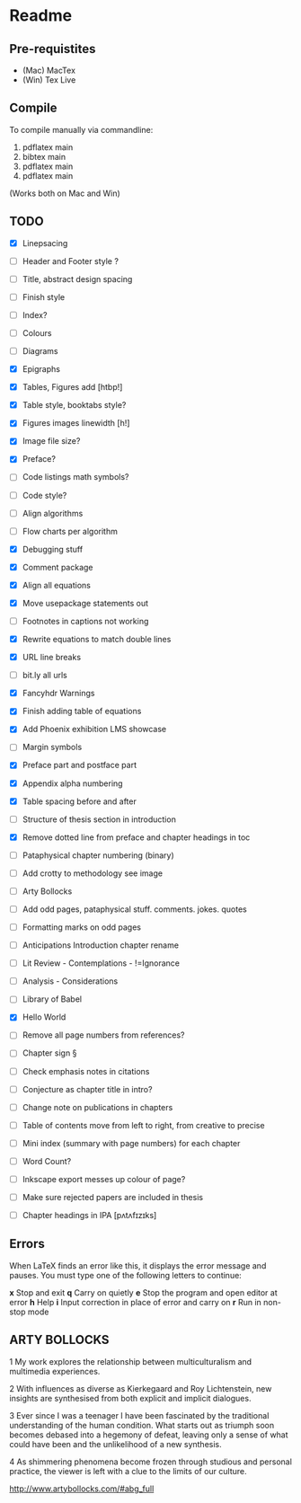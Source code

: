 # Readme


## Pre-requistites

- (Mac) MacTex
- (Win) Tex Live


## Compile
To compile manually via commandline:

1. pdflatex main
2. bibtex main
3. pdflatex main
4. pdflatex main

(Works both on Mac and Win)


## TODO

- [X] Linepsacing
- [ ] Header and Footer style ?
- [ ] Title, abstract design spacing
- [ ] Finish style
- [ ] Index?
- [ ] Colours
- [ ] Diagrams
- [X] Epigraphs
- [X] Tables, Figures add [htbp!]
- [X] Table style, booktabs style?
- [X] Figures images linewidth [h!]
- [X] Image file size?
- [X] Preface?
- [ ] Code listings math symbols?
- [ ] Code style?
- [ ] Align algorithms
- [ ] Flow charts per algorithm
- [X] Debugging stuff
- [X] Comment package
- [X] Align all equations
- [X] Move usepackage statements out
- [ ] Footnotes in captions not working
- [X] Rewrite equations to match double lines
- [X] URL line breaks
- [ ] bit.ly all urls
- [X] Fancyhdr Warnings
- [X] Finish adding table of equations
- [X] Add Phoenix exhibition LMS showcase
- [ ] Margin symbols
- [X] Preface part and postface part
- [X] Appendix alpha numbering
- [X] Table spacing before and after
- [ ] Structure of thesis section in introduction
- [X] Remove dotted line from preface and chapter headings in toc
- [ ] Pataphysical chapter numbering (binary)
- [ ] Add crotty to methodology see image
- [ ] Arty Bollocks
- [ ] Add odd pages, pataphysical stuff. comments. jokes. quotes
- [ ] Formatting marks on odd pages
- [ ] Anticipations Introduction chapter rename
- [ ] Lit Review - Contemplations - !=Ignorance
- [ ] Analysis - Considerations
- [ ] Library of Babel
- [X] Hello World
- [ ] Remove all page numbers from references?
- [ ] Chapter sign §
- [ ] Check emphasis notes in citations
- [ ] Conjecture as chapter title in intro?
- [ ] Change note on publications in chapters
- [ ] Table of contents move from left to right, from creative to precise
- [ ] Mini index (summary with page numbers) for each chapter
- [ ] Word Count?
- [ ] Inkscape export messes up colour of page?
- [ ] Make sure rejected papers are included in thesis
- [ ] Chapter headings in IPA [pʌtʌfɪzɪks]



## Errors

When LaTeX finds an error like this, it displays the error message and pauses. You must type one of the following letters to continue:

**x**	 Stop and exit
**q** Carry on quietly
**e** Stop the program and open editor at error
**h** Help
**i** Input correction in place of error and carry on
**r**	Run in non-stop mode


## ARTY BOLLOCKS


1 My work explores the relationship between multiculturalism and multimedia experiences.

2 With influences as diverse as Kierkegaard and Roy Lichtenstein, new insights are synthesised from both explicit and implicit dialogues.

3 Ever since I was a teenager I have been fascinated by the traditional understanding of the human condition. What starts out as triumph soon becomes debased into a hegemony of defeat, leaving only a sense of what could have been and the unlikelihood of a new synthesis.

4 As shimmering phenomena become frozen through studious and personal practice, the viewer is left with a clue to the limits of our culture.

http://www.artybollocks.com/#abg_full
